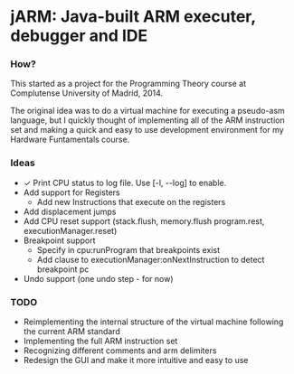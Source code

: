 # jARM: Java-built ARM executer, debugger and IDE #

### How? ###
This started as a project for the Programming Theory course at Complutense University of Madrid, 2014.

The original idea was to do a virtual machine for executing a pseudo-asm language, but I quickly thought of implementing all of the ARM instruction set and making a quick and easy to use development environment for my Hardware Funtamentals course. 

[//]: # (This is a comment ✓)

### Ideas ###
- ✓ Print CPU status to log file. Use [-l, --log] to enable.
- Add support for Registers
    - Add new Instructions that execute on the registers
- Add displacement jumps
- Add CPU reset support (stack.flush, memory.flush program.rest, executionManager.reset)
- Breakpoint support
    - Specify in cpu:runProgram that breakpoints exist
    - Add clause to executionManager:onNextInstruction to detect breakpoint pc
- Undo support (one undo step - for now)

### TODO ###
- Reimplementing the internal structure of the virtual machine following the current ARM standard
- Implementing the full ARM instruction set
- Recognizing different comments and arm delimiters
- Redesign the GUI and make it more intuitive and easy to use
